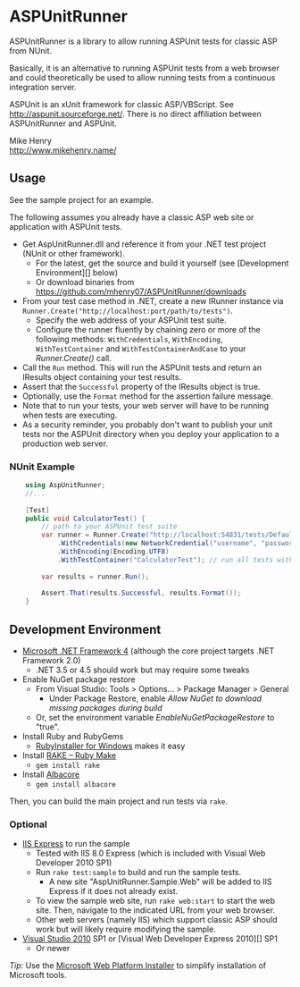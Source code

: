 # ASPUnitRunner

ASPUnitRunner is a library to allow running ASPUnit tests for classic ASP 
from NUnit.

Basically, it is an alternative to running ASPUnit tests from a web browser 
and could theoretically be used to allow running tests from a continuous 
integration server.

ASPUnit is an xUnit framework for classic ASP/VBScript. See 
<http://aspunit.sourceforge.net/>. There is no direct affiliation between 
ASPUnitRunner and ASPUnit.

Mike Henry  
<http://www.mikehenry.name/>


## Usage

See the sample project for an example.

The following assumes you already have a classic ASP web site or application
with ASPUnit tests.

* Get AspUnitRunner.dll and reference it from your .NET test project (NUnit
  or other framework).
	* For the latest, get the source and build it yourself (see [Development
	  Environment][] below)
	* Or download binaries from
	  <https://github.com/mhenry07/ASPUnitRunner/downloads>
* From your test case method in .NET, create a new IRunner instance via
  `Runner.Create("http://localhost:port/path/to/tests")`.
	* Specify the web address of your ASPUnit test suite.
	* Configure the runner fluently by chaining zero or more of the following
	  methods: `WithCredentials`, `WithEncoding`, `WithTestContainer` and 
	  `WithTestContainerAndCase` to your *Runner.Create()* call.
* Call the `Run` method. This will run the ASPUnit tests and return an
  IResults object containing your test results.
* Assert that the `Successful` property of the IResults object is true.
* Optionally, use the `Format` method for the assertion failure message.
* Note that to run your tests, your web server will have to be running when 
  tests are executing.
* As a security reminder, you probably don't want to publish your unit tests 
  nor the ASPUnit directory when you deploy your application to a production 
  web server.


### NUnit Example

```csharp
	using AspUnitRunner;
	//...
	
	[Test]
	public void CalculatorTest() {
		// path to your ASPUnit test suite
		var runner = Runner.Create("http://localhost:54831/tests/Default.asp")
			.WithCredentials(new NetworkCredential("username", "password"))
			.WithEncoding(Encoding.UTF8)
			.WithTestContainer("CalculatorTest"); // run all tests within CalculatorTest
	
		var results = runner.Run();
	
		Assert.That(results.Successful, results.Format());
	}
```


## Development Environment

* [Microsoft .NET Framework 4][] (although the core project targets .NET
  Framework 2.0)
	* .NET 3.5 or 4.5 should work but may require some tweaks
* Enable NuGet package restore
	* From Visual Studio: Tools > Options... > Package Manager > General
		* Under Package Restore, enable *Allow NuGet to download missing 
		  packages during build*
	* Or, set the environment variable *EnableNuGetPackageRestore* to "true".
* Install Ruby and RubyGems
	* [RubyInstaller for Windows](http://rubyinstaller.org/) makes it easy
* Install [RAKE – Ruby Make](http://rake.rubyforge.org/)
	* `gem install rake`
* Install [Albacore](http://albacorebuild.net/)
	* `gem install albacore`

Then, you can build the main project and run tests via `rake`.

### Optional

* [IIS Express][] to run the sample
	* Tested with IIS 8.0 Express (which is included with Visual Web 
	  Developer 2010 SP1)
	* Run `rake test:sample` to build and run the sample tests.
		* A new site "AspUnitRunner.Sample.Web" will be added to IIS Express
		  if it does not already exist.
	* To view the sample web site, run `rake web:start` to start the web 
	  site. Then, navigate to the indicated URL from your web browser.
	* Other web servers (namely IIS) which support classic ASP should work 
	  but will likely require modifying the sample.
* [Visual Studio 2010][] SP1 or [Visual Web Developer Express 2010][] SP1
	* Or newer

*Tip:* Use the [Microsoft Web Platform Installer][] to simplify installation 
of Microsoft tools.

[Microsoft .NET Framework 4]: http://www.microsoft.com/en-us/download/details.aspx?id=17851
[Visual Web Developer Express 2010 SP1]: http://www.microsoft.com/visualstudio/en-us/products/2010-editions/visual-web-developer-express
[Visual Studio 2010]: http://www.microsoft.com/visualstudio/en-us/products/2010-editions
[IIS Express]: http://learn.iis.net/page.aspx/860/iis-express/
[Microsoft Web Platform Installer]: http://www.microsoft.com/web/downloads/platform.aspx
